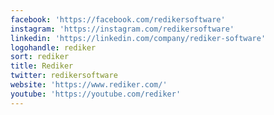 ```yaml
---
facebook: 'https://facebook.com/redikersoftware'
instagram: 'https://instagram.com/redikersoftware'
linkedin: 'https://linkedin.com/company/rediker-software'
logohandle: rediker
sort: rediker
title: Rediker
twitter: redikersoftware
website: 'https://www.rediker.com/'
youtube: 'https://youtube.com/rediker'
---
```

